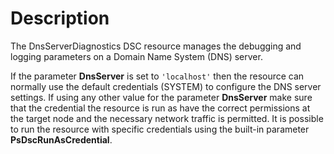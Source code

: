 # Description

The DnsServerDiagnostics DSC resource manages the debugging and logging
parameters on a Domain Name System (DNS) server.

If the parameter **DnsServer** is set to `'localhost'` then the resource
can normally use the default credentials (SYSTEM) to configure the DNS server
settings. If using any other value for the parameter **DnsServer** make sure
that the credential the resource is run as have the correct permissions
at the target node and the necessary network traffic is permitted.
It is possible to run the resource with specific credentials using the
built-in parameter **PsDscRunAsCredential**.
